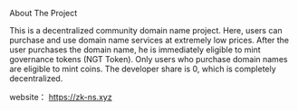 About The Project

This is a decentralized community domain name project. Here, users can purchase and use domain name services at extremely low prices. 
After the user purchases the domain name, he is immediately eligible to mint governance tokens (NGT Token). Only users who purchase domain names are eligible to mint coins. The developer share is 0, which is completely decentralized.

website： https://zk-ns.xyz
